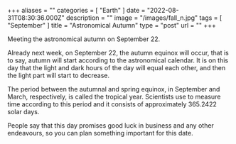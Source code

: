 +++
aliases = ""
categories = [ "Earth" ]
date = "2022-08-31T08:30:36.000Z"
description = ""
image = "/images/fall_n.jpg"
tags = [ "September" ]
title = "Astronomical Autumn"
type = "post"
url = ""
+++


Meeting the astronomical autumn on September 22.

Already next week, on September 22, the autumn equinox will occur, that is to say, autumn will start according to the astronomical calendar. It is on this day that the light and dark hours of the day will equal each other, and then the light part will start to decrease.

The period between the autumnal and spring equinox, in September and March, respectively, is called the tropical year. Scientists use to measure time according to this period and it consists of approximately 365.2422 solar days.

People say that this day promises good luck in business and any other endeavours, so you can plan something important for this date.
